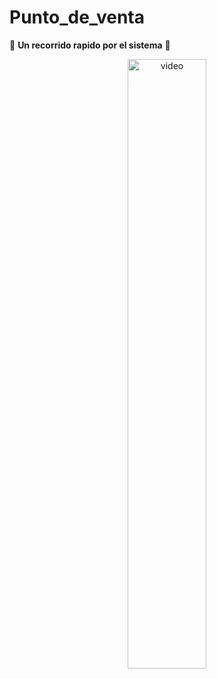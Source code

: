 # Punto_de_venta

🚨 **Un recorrido rapido por el sistema** 🚨

<div align="center">
    <a href="https://youtu.be/_2fJUVAQ4Og">
       <img width="50%" src="./doc/source/images//PLAY-01-ES.png" alt='video'>
    </a>
</div>
